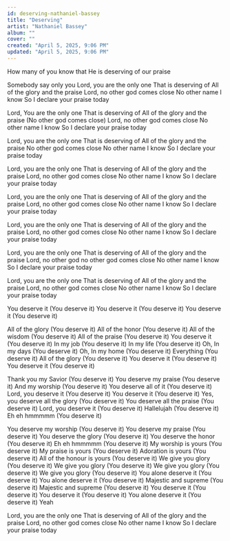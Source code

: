 ```yaml
---
id: deserving-nathaniel-bassey
title: "Deserving"
artist: "Nathaniel Bassey"
album: ""
cover: ""
created: "April 5, 2025, 9:06 PM"
updated: "April 5, 2025, 9:06 PM"
---
```


How many of you know that He is deserving of our praise

Somebody say only you
Lord, you are the only one
That is deserving of
All of the glory and the praise
Lord, no other god comes close
No other name I know
So I declare your praise today

Lord, You are the only one
That is deserving of
All of the glory and the praise
(No other god comes close) Lord, no other god comes close
No other name I know
So I declare your praise today

Lord, you are the only one
That is deserving of
All of the glory and the praise
No other god comes close
No other name I know
So I declare your praise today

Lord, you are the only one
That is deserving of
All of the glory and the praise
Lord, no other god comes close
No other name I know
So I declare your praise today

Lord, you are the only one
That is deserving of
All of the glory and the praise
Lord, no other god comes close
No other name I know
So I declare your praise today

Lord, you are the only one
That is deserving of
All of the glory and the praise
Lord, no other god comes close
No other name I know
So I declare your praise today

Lord, you are the only one
That is deserving of
All of the glory and the praise
Lord, no other god no other god comes close
No other name I know
So I declare your praise today

Lord, you are the only one
That is deserving of
All of the glory and the praise
Lord, no other god comes close
No other name I know
So I declare your praise today

You deserve it (You deserve it)
You deserve it (You deserve it)
You deserve it (You deserve it)

All of the glory (You deserve it)
All of the honor (You deserve it)
All of the wisdom (You deserve it)
All of the praise (You deserve it)
You deserve it (You deserve it)
In my job (You deserve it)
In my life (You deserve it)
Oh, In my days (You deserve it)
Oh, In my home (You deserve it)
Everything (You deserve it)
All of the glory (You deserve it)
You deserve it (You deserve it)
You deserve it (You deserve it)

Thank you my Savior (You deserve it)
You deserve my praise (You deserve it)
And my worship (You deserve it)
You deserve all of it (You deserve it)
Lord, you deserve it (You deserve it)
You deserve it (You deserve it)
Yes, you deserve all the glory (You deserve it)
You deserve all the praise (You deserve it)
Lord, you deserve it (You deserve it)
Hallelujah (You deserve it)
Eh eh hmmmmm (You deserve it)

You deserve my worship (You deserve it)
You deserve my praise (You deserve it)
You deserve the glory (You deserve it)
You deserve the honor (You deserve it)
Eh eh hmmmmm (You deserve it)
My worship is yours (You deserve it)
My praise is yours (You deserve it)
Adoration is yours (You deserve it)
All of the honour is yours (You deserve it)
We give you glory (You deserve it)
We give you glory (You deserve it)
We give you glory (You deserve it)
We give you glory (You deserve it)
You alone deserve it (You deserve it)
You alone deserve it (You deserve it)
Majestic and supreme (You deserve it)
Majestic and supreme (You deserve it)
You deserve it (You deserve it)
You deserve it (You deserve it)
You alone deserve it (You deserve it)
Yeah

Lord, you are the only one
That is deserving of
All of the glory and the praise
Lord, no other god comes close
No other name I know
So I declare your praise today